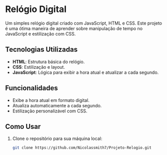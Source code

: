 # Relógio Digital

Um simples relógio digital criado com JavaScript, HTML e CSS. Este projeto é uma ótima maneira de aprender sobre manipulação de tempo no JavaScript e estilização com CSS.


## Tecnologias Utilizadas

- **HTML**: Estrutura básica do relógio.
- **CSS**: Estilização e layout.
- **JavaScript**: Lógica para exibir a hora atual e atualizar a cada segundo.

## Funcionalidades

- Exibe a hora atual em formato digital.
- Atualiza automaticamente a cada segundo.
- Estilização personalizável com CSS.

## Como Usar

1. Clone o repositório para sua máquina local:
   ```bash
   git clone https://github.com/Nicolassmith7/Projeto-Relogio.git
